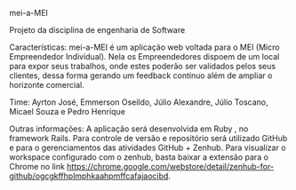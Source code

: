mei-a-MEI

Projeto da disciplina de engenharia de Software

Características: mei-a-MEI é um aplicação web voltada para o MEI (Micro Empreendedor Individual). Nela os Empreendedores dispoem de um local para expor seus trabalhos, onde estes poderão ser validados pelos seus clientes, dessa forma gerando um feedback contínuo além de ampliar o horizonte comercial.


Time: Ayrton José, Emmerson Oseildo, Júlio Alexandre, Júlio Toscano, Micael Souza e Pedro Henrique




Outras informações: A aplicação será desenvolvida em Ruby , no framework Rails. Para controle de versão e repositório será utilizado GitHub e para o gerenciamentos das atividades GitHub + Zenhub. Para visualizar o workspace configurado com o zenhub, basta baixar a extensão para o Chrome no link https://chrome.google.com/webstore/detail/zenhub-for-github/ogcgkffhplmphkaahpmffcafajaocjbd.
